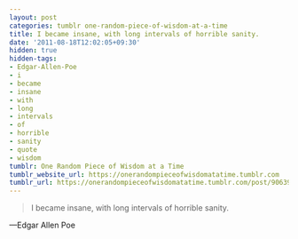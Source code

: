 ```yaml
---
layout: post
categories: tumblr one-random-piece-of-wisdom-at-a-time
title: I became insane, with long intervals of horrible sanity.
date: '2011-08-18T12:02:05+09:30'
hidden: true
hidden-tags:
- Edgar-Allen-Poe
- i
- became
- insane
- with
- long
- intervals
- of
- horrible
- sanity
- quote
- wisdom
tumblr: One Random Piece of Wisdom at a Time
tumblr_website_url: https://onerandompieceofwisdomatatime.tumblr.com
tumblr_url: https://onerandompieceofwisdomatatime.tumblr.com/post/9063924977/i-became-insane-with-long-intervals-of-horrible
---
```

> I became insane, with long intervals of horrible sanity.

—Edgar Allen Poe&nbsp;
